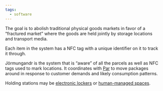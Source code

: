 ```yaml
---
tags:
  - software
---
```

The goal is to abolish traditional physical goods markets in favor of a “fractured market” where the goods are held jointly by storage locations and transport media.

Each item in the system has a NFC tag with a unique identifier on it to track it through.

Jörmungandr is the system that is “aware” of all the parcels as well as NFC tags used to mark locations. It coordinates with [Par](Par.md) to move packages around in response to customer demands and likely consumption patterns.

Holding stations may be [electronic lockers](Rhinegold.md) or [human-managed spaces](Ladon.md).